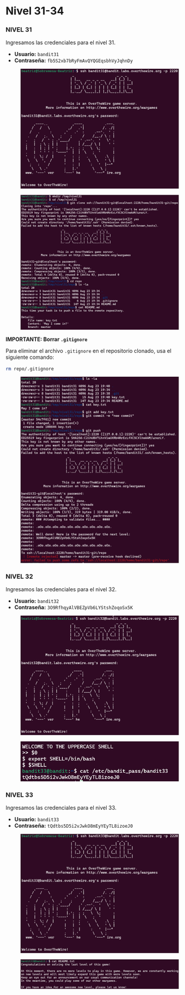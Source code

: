 # Nivel 31-34

### NIVEL 31

Ingresamos las credenciales para el nivel 31.

* **Usuario:** `bandit31`
* **Contraseña:** `fb5S2xb7bRyFmAvQYQGEqsbhVyJqhnDy`

<figure><img src="../../../.gitbook/assets/image (424).png" alt=""><figcaption></figcaption></figure>

<figure><img src="../../../.gitbook/assets/image (425).png" alt=""><figcaption></figcaption></figure>

**IMPORTANTE: Borrar `.gitignore`**

Para eliminar el archivo `.gitignore` en el repositorio clonado, usa el siguiente comando:

```bash
rm repo/.gitignore
```

<figure><img src="../../../.gitbook/assets/image (426).png" alt=""><figcaption></figcaption></figure>

### NIVEL 32

Ingresamos las credenciales para el nivel 32.

* **Usuario:** `bandit32`
* **Contraseña:** `3O9RfhqyAlVBEZpVb6LYStshZoqoSx5K`

<figure><img src="../../../.gitbook/assets/image (427).png" alt=""><figcaption></figcaption></figure>

<figure><img src="../../../.gitbook/assets/image (428).png" alt=""><figcaption></figcaption></figure>

### NIVEL 33

Ingresamos las credenciales para el nivel 33.

* **Usuario:** `bandit33`
* **Contraseña:** `tQdtbs5D5i2vJwkO8mEyYEyTL8izoeJ0`

<figure><img src="../../../.gitbook/assets/image (429).png" alt=""><figcaption></figcaption></figure>

<figure><img src="../../../.gitbook/assets/image (430).png" alt=""><figcaption></figcaption></figure>
